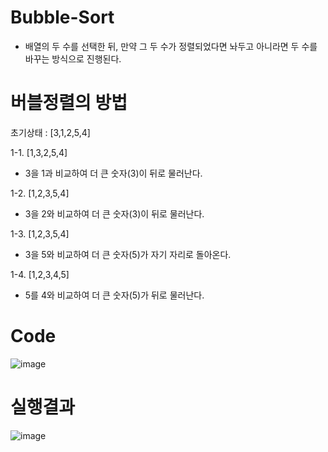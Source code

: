 # Bubble-Sort
- 배열의 두 수를 선택한 뒤, 만약 그 두 수가 정렬되었다면 놔두고 아니라면 두 수를 바꾸는 방식으로 진행된다.

# 버블정렬의 방법
 
 초기상태 : [3,1,2,5,4]
 
1-1. [1,3,2,5,4]
- 3을 1과 비교하여 더 큰 숫자(3)이 뒤로 물러난다.

1-2. [1,2,3,5,4]
- 3을 2와 비교하여 더 큰 숫자(3)이 뒤로 물러난다.

1-3. [1,2,3,5,4]
- 3을 5와 비교하여 더 큰 숫자(5)가 자기 자리로 돌아온다.

1-4. [1,2,3,4,5]
- 5를 4와 비교하여 더 큰 숫자(5)가 뒤로 물러난다.

# Code
![image](https://user-images.githubusercontent.com/122009563/223351493-2965b156-89f0-4999-b216-aff7fbcdeb2f.png)

# 실행결과
![image](https://user-images.githubusercontent.com/122009563/223351525-43eae4fb-babe-4721-b475-834d730fa232.png)


